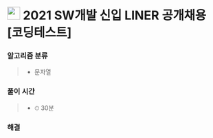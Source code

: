 # <img src="https://grepp-programmers.s3.amazonaws.com/production/company/logo/288/bi_line_corp.jpg" width=30> 2021 SW개발 신입 LINER 공개채용 [코딩테스트]

### 알고리즘 분류
>- 문자열

### 풀이 시간
>- ⏱ 30분

### 해결
> 

